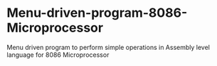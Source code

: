 # Menu-driven-program-8086-Microprocessor
Menu driven program to perform simple operations in Assembly level language for 8086 Microprocessor
